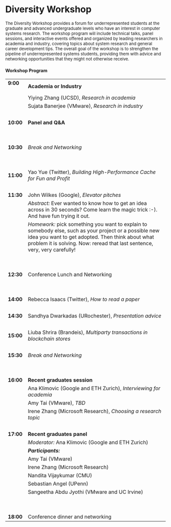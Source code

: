 
# Diversity Workshop

<font size="2.5">
The Diversity Workshop provides a forum for underrepresented students at the
graduate and advanced undergraduate levels who have an interest in computer
systems research. The workshop program will include technical talks, panel
sessions, and interactive events offered and organized by leading researchers in
academia and industry, covering topics about system research and general career
development tips. The overall goal of the workshop is to strengthen the pipeline
of underrepresented systems students, providing them with advice and networking
opportunities that they might not otherwise receive.
</font>


#### Workshop Program
<font size="2.5">

|                               |                          |
| ------------------------------|:-------------------------|
| **9:00** &nbsp;&nbsp;&nbsp;                    | __Academia or Industry__ |
|                               | Yiying Zhang (UCSD), *Research in academia*     |
|                               | Sujata Banerjee (VMware), *Research in industry*  |
| &nbsp;                        |   &nbsp;                 |
| **10:00**                     | __Panel and Q&A__ |
| &nbsp;                        |   &nbsp;                 |
| &nbsp;                        |   &nbsp;                 |
| **10:30**                     | *Break and Networking*   |
| &nbsp;                        |   &nbsp;                 |
| &nbsp;                        |   &nbsp;                 |
| **11:00**                     | Yao Yue (Twitter), *Building High-Performance Cache for Fun and Profit* |
| &nbsp;                        |   &nbsp;                 |
| **11:30**                     | John Wilkes (Google), *Elevator pitches* |
| &nbsp;                        | *Abstract:* Ever wanted to know how to get an idea across in 30 seconds?  Come learn the magic trick :-).  And have fun trying it out.|
| &nbsp;                        | *Homework:* pick something you want to explain to somebody else, such as your project or a possible new idea you want to get adopted. Then think about what problem it is solving.  Now: reread that last sentence, very, very carefully! |
| &nbsp;                        |   &nbsp;                 |
| &nbsp;                        |   &nbsp;                 |
| **12:30**                     | Conference Lunch and Networking     |
| &nbsp;                        |   &nbsp;                 |
| &nbsp;                        |   &nbsp;                 |
| **14:00**                     | Rebecca Isaacs (Twitter), *How to read a paper* |
| &nbsp;                        |   &nbsp;                 |
| **14:30**                     | Sandhya Dwarkadas (URochester), *Presentation advice* |
| &nbsp;                        |   &nbsp;                 |
| **15:00**                     | Liuba Shrira (Brandeis), *Multiparty transactions in blockchain stores* |
| &nbsp;                        |   &nbsp;                 |
| **15:30**                     | *Break and Networking*   |
| &nbsp;                        |   &nbsp;                 |
| &nbsp;                        |   &nbsp;                 |
| **16:00**                     | __Recent graduates session__ |
|                               | Ana Klimovic (Google and ETH Zurich), *Interviewing for academia*|
|                               | Amy Tai (VMware), *TBD* |
|                               | Irene Zhang (Microsoft Research), *Choosing a research topic*|
| &nbsp;                        |   &nbsp;                 |
| **17:00**                     | __Recent graduates panel__ |
|                               | *Moderator:* Ana Klimovic (Google and ETH Zurich)|
|                               | *__Participants:__* |
|                               | Amy Tai (VMware) |
|                               | Irene Zhang (Microsoft Research) |
|                               | Nandita Vijaykumar (CMU) |
|                               | Sebastian Angel (UPenn) |
|                               | Sangeetha Abdu Jyothi (VMware and UC Irvine) |
| &nbsp;                        |   &nbsp;                 |
| &nbsp;                        |   &nbsp;                 |
| **18:00**                     | Conference dinner and networking    |




</font>





